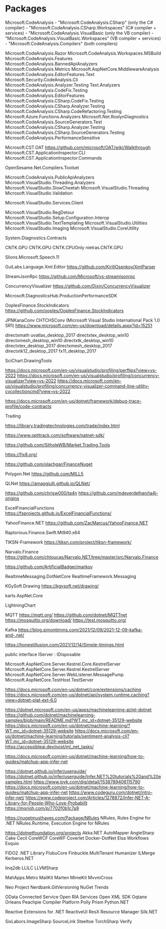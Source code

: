 # Packages

Microsoft.CodeAnalysis
    - "Microsoft.CodeAnalysis.CSharp" (only the C# compiler)
    - "Microsoft.CodeAnalysis.CSharp.Workspaces" (C# compiler + services)
    - "Microsoft.CodeAnalysis.VisualBasic (only the VB compiler)
    - "Microsoft.CodeAnalysis.VisualBasic.Workspaces" (VB compiler + services)
    - "Microsoft.CodeAnalysis.Compilers" (both compilers)

Microsoft.CodeAnalysis.Razor
Microsoft.CodeAnalysis.Workspaces.MSBuild
Microsoft.CodeAnalysis.Features
Microsoft.CodeAnalysis.BannedApiAnalyzers
Microsoft.CodeAnalysis.Metrics
Microsoft.AspNetCore.MiddlewareAnalysis
Microsoft.CodeAnalysis.EditorFeatures.Text
Microsoft.Security.CodeAnalysis.Cli
Microsoft.CodeAnalysis.Analyzer.Testing
Text.Analyzers
Microsoft.CodeAnalysis.CodeFix.Testing
Microsoft.CodeAnalysis.EditorFeatures
Microsoft.CodeAnalysis.CSharp.CodeFix.Testing
Microsoft.CodeAnalysis.CSharp.Analyzer.Testing
Microsoft.CodeAnalysis.CSharp.CodeRefactoring.Testing
Microsoft.Azure.Functions.Analyzers
Microsoft.Net.RoslynDiagnostics
Microsoft.CodeAnalysis.SourceGenerators.Test
Microsoft.CodeAnalysis.CSharp.Analyzer.Testing
Microsoft.CodeAnalysis.CSharp.SourceGenerators.Testing
Microsoft.CodeAnalysis.PerformanceSensitive


Microsoft.CST.OAT
https://github.com/microsoft/OAT/wiki/Walkthrough
Microsoft.CST.ApplicationInspector.CLI
Microsoft.CST.ApplicationInspector.Commands

OpenSesame.Net.Compilers.Toolset


Microsoft.CodeAnalysis.PublicApiAnalyzers
Microsoft.VisualStudio.Threading.Analyzers
Microsoft.VisualStudio.SlowCheetah
Microsoft.VisualStudio.Threading
Microsoft.VisualStudio.Validation


Microsoft.VisualStudio.Services.Client

Microsoft.VisualStudio.RegDetour
Microsoft.VisualStudio.Setup.Configuration.Interop
Microsoft.VisualStudio.TextTemplating
Microsoft.VisualStudio.Utilities
Microsoft.VisualStudio.Imaging
Microsoft.VisualStudio.CoreUtility


System.Diagnostics.Contracts


CNTK.GPU
CNTK.GPU
CNTK.CPUOnly
nietras.CNTK.GPU


Slions.Microsoft.Speech.11

GuiLabs.Language.Xml.Editor
https://github.com/KirillOsenkov/XmlParser


StreamJsonRpc
https://github.com/Microsoft/vs-streamjsonrpc

ConcurrencyVisualizer
https://github.com/Dixin/ConcurrencyVisualizer

Microsoft.DiagnosticsHub.ProductionPerformanceSDK

OoplesFinance.StockIndicators
https://github.com/ooples/OoplesFinance.StockIndicators

JPNKanaConv
CHTCHSConv (Microsoft Visual Studio International Pack 1.0 SR1)
https://www.microsoft.com/en-us/download/details.aspx?id=15251

directxmath
uvatlas_desktop_2017
directxtex_desktop_win10
directxmesh_desktop_win10
directxtk_desktop_win10
directxtex_desktop_2017
directxmesh_desktop_2017
directxtk12_desktop_2017
fx11_desktop_2017

SciChart.DrawingTools


https://docs.microsoft.com/en-us/visualstudio/profiling/perftips?view=vs-2022
https://docs.microsoft.com/en-us/visualstudio/profiling/concurrency-visualizer?view=vs-2022
https://docs.microsoft.com/en-us/visualstudio/profiling/concurrency-visualizer-command-line-utility-cvcollectioncmd?view=vs-2022


https://docs.microsoft.com/en-us/dotnet/framework/debug-trace-profile/code-contracts

Trading


https://library.tradingtechnologies.com/trade/index.html

https://www.optitrack.com/software/natnet-sdk/

https://github.com/SitholeWB/Market.Trading.Tools

https://fix8.org/

https://github.com/olachgar/FinanceNuget

Polygon.Net
https://github.com/MILL5

QLNet
https://amaggiulli.github.io/QLNet/


https://github.com/chrisw000/ta4n
https://github.com/mdeverdelhan/ta4j-origins

ExcelFinancialFunctions
https://fsprojects.github.io/ExcelFinancialFunctions/

YahooFinance.NET
https://github.com/ZacMarcus/YahooFinance.NET

Raptorious.Finance.Swift.Mt940.x64


TIKSN-Framework
https://tiksn.com/project/tiksn-framework/


Narvalo.Finance
https://github.com/chtoucas/Narvalo.NET/tree/master/src/Narvalo.Finance


https://github.com/ArtificialBadger/markov


RealtimeMessaging.DotNetCore
RealtimeFramework.Messaging


KGySoft.Drawing
https://kgysoft.net/drawing/

karts.AspNet.Core

LightningChart

MQTT
https://mqtt.org/
https://github.com/dotnet/MQTTnet
https://mosquitto.org/download/
https://test.mosquitto.org/


Kafka
https://blog.simontimms.com/2021/12/09/2021-12-09-kafka-and-.net/

https://honestillusion.com/2021/12/14/Simple-timings.html


public interface IServer : IDisposable

Microsoft.AspNetCore.Server.Kestrel.Core.KestrelServer
Microsoft.AspNetCore.Server.Kestrel.KestrelServer
Microsoft.AspNetCore.Server.WebListener.MessagePump
Microsoft.AspNetCore.TestHost.TestServer

https://docs.microsoft.com/en-us/dotnet/core/extensions/caching
https://docs.microsoft.com/en-us/dotnet/api/system.runtime.caching?view=dotnet-plat-ext-6.0

https://dotnet.microsoft.com/en-us/apps/machinelearning-ai/ml-dotnet
https://github.com/dotnet/machinelearning-samples/blob/main/README.md?WT.mc_id=dotnet-35129-website
https://docs.microsoft.com/en-us/dotnet/machine-learning/?WT.mc_id=dotnet-35129-website
https://docs.microsoft.com/en-us/dotnet/machine-learning/tutorials/sentiment-analysis-cli?WT.mc_id=dotnet-35129-website
https://accessibleai.dev/post/ml_net_tasks/


https://docs.microsoft.com/en-us/dotnet/machine-learning/how-to-guides/matchup-app-infer-net

https://dotnet.github.io/infer/userguide/
https://dotnet.github.io/infer/userguide/Infer.NET%20tutorials%20and%20examples.html
https://www.joyk.com/dig/detail/1538789406115790
https://docs.microsoft.com/en-us/dotnet/machine-learning/how-to-guides/matchup-app-infer-net
https://www.codeguru.com/dotnet/intro-infer-net/
https://www.codeproject.com/Articles/1278872/Infer-NET-A-Library-for-People-Who-Love-Probabilit
https://morioh.com/p/7702f0b1c7a9


https://nugetmusthaves.com/Package/NRules
NRules, Rules Engine for .NET
NRules.Runtime, Execution Engine for NRules

https://dotnetfoundation.org/projects
Akka.NET
AutoMapper
AngleSharp
Cake
Cecil
CoreWCF
CoreWF
Coverlet
Docker-DotNet
Elsa Workflows
Esquio

FIDO2 .NET Library
FlubuCore
Finbuckle.MultiTenant
Humanizer
ILMerge
Kerberos.NET

linq2db
LLILC
LLVMSharp

MahApps.Metro
MailKit
Marten
MimeKit
MvvmCross

Neo Project
Nerdbank.GitVersioning
NuGet Trends

OData Connected Service
Open RIA Services
Open XML SDK
Oqtane
Orleans
Peachpie Compiler Platform
Polly
Prism
Python.NET

Reactive Extensions for .NET
ReactiveUI
ResX Resource Manager
Silk.NET

SixLabors.ImageSharp
SourceLink
Steeltoe
TorchSharp
Verify
